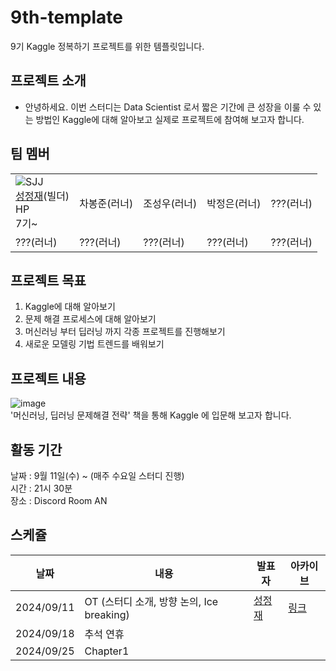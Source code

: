 # 9th-template
9기 Kaggle 정복하기 프로젝트를 위한 템플릿입니다.

## 프로젝트 소개
- 안녕하세요. 이번 스터디는 Data Scientist 로서 짧은 기간에 큰 성장을 이룰 수 있는 방법인 Kaggle에 대해 알아보고 실제로 프로젝트에 참여해 보고자 합니다.

## 팀 멤버
| | | | | |
|----|----|----|----|----|
|![SJJ](https://github.com/user-attachments/assets/ff44e772-1a45-4f93-a32b-a6a9f85c15f7) <br/> [성정재](https://www.linkedin.com/in/%EC%A0%95%EC%9E%AC-%EC%84%B1-04b6a478?lipi=urn%3Ali%3Apage%3Ad_flagship3_profile_view_base_contact_details%3BBpbUoA1zRDSvf4tBIxFqrQ%3D%3D)(빌더) <br/>  HP <br/> 7기~ <br/> | 차봉준(러너)  |조성우(러너) | 박정은(러너) | ???(러너) |
???(러너) | ???(러너)  | ???(러너)  | ???(러너)  | ???(러너) |

## 프로젝트 목표
1. Kaggle에 대해 알아보기
2. 문제 해결 프로세스에 대해 알아보기
3. 머신러닝 부터 딥러닝 까지 각종 프로젝트를 진행해보기
4. 새로운 모델링 기법 트렌드를 배워보기

## 프로젝트 내용
![image](https://github.com/user-attachments/assets/7ac9ec58-a938-47bb-a619-cf92955208a1)   
'머신러닝, 딥러닝 문제해결 전략' 책을 통해 Kaggle 에 입문해 보고자 합니다.


## 활동 기간
날짜 : 9월 11일(수) ~  (매주 수요일 스터디 진행)   
시간 : 21시 30분   
장소 : Discord Room AN   

## 스케쥴

| 날짜 | 내용 | 발표자 | 아카이브 | 
| ----- | ----- | -------- | ----- |
| 2024/09/11 | OT (스터디 소개, 방향 논의, Ice breaking)| [성정재]() | [링크]() | 
| 2024/09/18 | 추석 연휴 |  | | 
| 2024/09/25 | Chapter1 |  | | 
